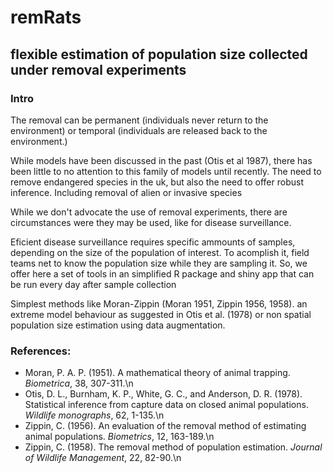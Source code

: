 # remRats



## flexible estimation of population size collected under removal experiments


### Intro
The removal can be permanent (individuals never return to the environment) or temporal (individuals are released back to the environment.)

While models have been discussed in the past (Otis et al 1987), there has been little to no attention to this family of models until recently. The need to remove endangered species in the uk, but also the need to offer robust inference. Including removal of alien or invasive species

While we don't advocate the use of removal experiments, there are circumstances were they may be used, like for disease surveillance. 

Eficient disease surveillance requires specific ammounts of samples, depending on the size of the population of interest. To acomplish it, field teams net to know the population size while they are sampling it. So, we offer here a set of tools in an simplified R package and shiny app that can be run every day after sample collection

Simplest methods like Moran-Zippin (Moran 1951, Zippin 1956, 1958).  an extreme model behaviour as suggested in Otis et al. (1978) or non spatial population size estimation using data augmentation.


### References:
- Moran, P. A. P. (1951). A mathematical theory of animal trapping. *Biometrica*, 38, 307-311.\n
- Otis, D. L., Burnham, K. P., White, G. C., and Anderson, D. R. (1978). Statistical inference from capture data on closed animal populations. *Wildlife monographs*, 62, 1-135.\n
- Zippin, C. (1956). An evaluation of the removal method of estimating animal populations. *Biometrics*, 12, 163-189.\n
- Zippin, C. (1958). The removal method of population estimation. *Journal of Wildlife Management*, 22, 82-90.\n
